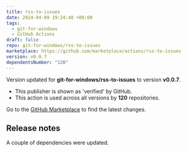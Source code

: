```yaml
---
title: rss-to-issues
date: 2024-04-09 19:24:48 +00:00
tags:
  - git-for-windows
  - GitHub Actions
draft: false
repo: git-for-windows/rss-to-issues
marketplace: https://github.com/marketplace/actions/rss-to-issues
version: v0.0.7
dependentsNumber: "120"
---
```



Version updated for **git-for-windows/rss-to-issues** to version **v0.0.7**.
- This publisher is shown as 'verified' by GitHub.
- This action is used across all versions by **120** repositories.

Go to the [GitHub Marketplace](https://github.com/marketplace/actions/rss-to-issues) to find the latest changes.

## Release notes

A couple of dependencies were updated.

